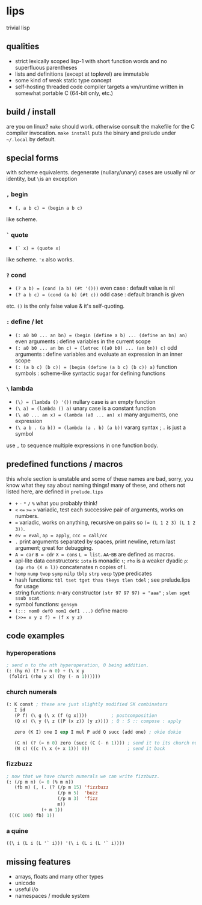 # lips
trivial lisp
## qualities
- strict lexically scoped lisp-1 with short function words
  and no superfluous parentheses
- lists and definitions (except at toplevel) are immutable
- some kind of weak static type concept
- self-hosting threaded code compiler targets a vm/runtime
  written in somewhat portable C (64-bit only, etc.)
## build / install
are you on linux? `make` should work. otherwise consult the
makefile for the C compiler invocation. `make install` puts
the binary and prelude under `~/.local` by default.
## special forms
with scheme equivalents. degenerate (nullary/unary) cases
are usually nil or identity, but `\`is an exception
### `,` begin
- `(, a b c) = (begin a b c)`

like scheme.
### <code>\`</code> quote
- <code>(\` x) = (quote x)</code>

like scheme. `'x` also works.
### `?` cond
- `(? a b) = (cond (a b) (#t '()))` even case : default value is nil
- `(? a b c) = (cond (a b) (#t c))` odd case : default branch is given

etc. `()` is the only false value & it's self-quoting.
### `:` define / let
- `(: a0 b0 ... an bn) = (begin (define a b) ... (define an bn) an)` even arguments : define variables in the current scope
- `(: a0 b0 ... an bn c) = (letrec ((a0 b0) ... (an bn)) c)` odd arguments : define variables and evaluate an expression in an inner scope
- `(: (a b c) (b c)) = (begin (define (a b c) (b c)) a)` function symbols : scheme-like syntactic sugar for defining functions
### `\` lambda
- `(\) = (lambda () '())` nullary case is an empty function
- `(\ a) = (lambda () a)` unary case is a constant function
- `(\ a0 ... an x) = (lambda (a0 ... an) x)` many arguments, one expression
- `(\ a b . (a b)) = (lambda (a . b) (a b))`  vararg syntax ; `.` is just a symbol

use `,` to sequence multiple expressions in one function body.
## predefined functions / macros
this whole section is unstable and  some of these names are
bad, sorry, you know what they say about naming things!
many of these, and others not listed here, are defined in
`prelude.lips`

- `+` `-` `*` `/` `%` what you probably think!
- `<` `<=` `>=` `>` variadic, test each successive pair of
  arguments, works on numbers.
- `=` variadic, works on anything, recursive on pairs so
  `(= (L 1 2 3) (L 1 2 3))`.
- `ev = eval`, `ap = apply`, `ccc = call/cc`
- `.` print arguments separated by spaces, print newline, return
  last argument; great for debugging.
- `A = car` `B = cdr` `X = cons` `L = list`. `AA`-`BB` are
  defined as macros.
- apl-lite data constructors: `iota` is monadic `ι`; `rho` is
  a weaker dyadic `ρ`: `(ap rho (X n l))` concatenates n copies
  of l.
- `homp` `nump` `twop` `symp` `nilp` `tblp` `strp` `vecp` type predicates
- hash functions: `tbl tset tget thas tkeys tlen tdel` ; see prelude.lips for usage
- string functions: n-ary constructor `(str 97 97 97) = "aaa"` ; `slen sget ssub scat`
- symbol functions: `gensym`
- `(::: nom0 def0 nom1 def1 ...)` define macro
- `(>>= x y z f) = (f x y z)`

## code examples
### hyperoperations
```lisp
; send n to the nth hyperoperation, 0 being addition.
(: (hy n) (? (= n 0) + (\ x y
 (foldr1 (rho y x) (hy (- n 1))))))
```
### church numerals
```lisp
(: K const ; these are just slightly modified SK combinators
   I id
   (P f) (\ g (\ x (f (g x))))         ; postcomposition
   (Q x) (\ y (\ z ((P (x z)) (y z)))) ; Q : S :: compose : apply

   zero (K I) one I exp I mul P add Q succ (add one) ; okie dokie

   (C n) (? (= n 0) zero (succ (C (- n 1)))) ; send it to its church numeral
   (N c) ((c (\ x (+ x 1))) 0))              ; send it back
```
### fizzbuzz
```lisp
; now that we have church numerals we can write fizzbuzz.
(: (/p m n) (= 0 (% m n))
   (fb m) (, (. (? (/p m 15) 'fizzbuzz
                   (/p m 5)  'buzz
                   (/p m 3)  'fizz
                   m))
             (+ m 1))
 (((C 100) fb) 1))
```
### a quine
```lisp
((\ i (L i (L '` i))) '(\ i (L i (L '` i))))
```
## missing features
- arrays, floats and many other types
- unicode
- useful i/o
- namespaces / module system
